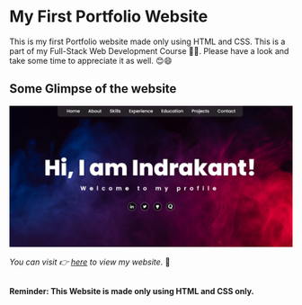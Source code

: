 # My First Portfolio Website

This is my first Portfolio website made only using HTML and CSS.
This is a part of my Full-Stack Web Development Course 🧑‍🎓. 
Please have a look and take some time to appreciate it 
as well. 😊😄

## Some Glimpse of the website

![alt text](./images/glimpse.jpg)


*You can visit 👉 [here](https://indrakant-dana.github.io/) 
to view my website.* 💛

## 
**Reminder: This Website is made only 
using HTML and CSS only.**
